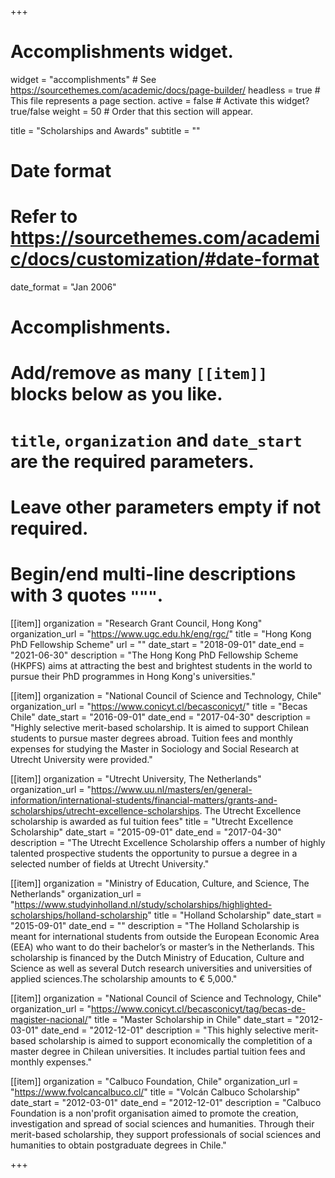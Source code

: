 +++
# Accomplishments widget.
widget = "accomplishments"  # See https://sourcethemes.com/academic/docs/page-builder/
headless = true  # This file represents a page section.
active = false  # Activate this widget? true/false
weight = 50  # Order that this section will appear.

title = "Scholarships and Awards"
subtitle = ""

# Date format
#   Refer to https://sourcethemes.com/academic/docs/customization/#date-format
date_format = "Jan 2006"

# Accomplishments.
#   Add/remove as many `[[item]]` blocks below as you like.
#   `title`, `organization` and `date_start` are the required parameters.
#   Leave other parameters empty if not required.
#   Begin/end multi-line descriptions with 3 quotes `"""`.

[[item]]
  organization = "Research Grant Council, Hong Kong"
  organization_url = "https://www.ugc.edu.hk/eng/rgc/"
  title = "Hong Kong PhD Fellowship Scheme"
  url = ""
  date_start = "2018-09-01"
  date_end = "2021-06-30"
  description = "The Hong Kong PhD Fellowship Scheme (HKPFS) aims at attracting the best and brightest students in the world to pursue their PhD programmes in Hong Kong's universities."

[[item]]
  organization = "National Council of Science and Technology, Chile"
  organization_url = "https://www.conicyt.cl/becasconicyt/"
  title = "Becas Chile"
  date_start = "2016-09-01"
  date_end = "2017-04-30"
  description = "Highly selective merit-based scholarship. It is aimed to support Chilean students to pursue master degrees abroad. Tuition fees and monthly expenses for studying the Master in Sociology and Social Research at Utrecht University were provided."

[[item]]
  organization = "Utrecht University, The Netherlands"
  organization_url = "https://www.uu.nl/masters/en/general-information/international-students/financial-matters/grants-and-scholarships/utrecht-excellence-scholarships. The Utrecht Excellence scholarship is awarded as ful tuition fees"
  title = "Utrecht Excellence Scholarship"
  date_start = "2015-09-01"
  date_end = "2017-04-30"
  description = "The Utrecht Excellence Scholarship offers a number of highly talented prospective students the opportunity to pursue a degree in a selected number of fields at Utrecht University."

[[item]]
  organization = "Ministry of Education, Culture, and Science, The Netherlands"
  organization_url = "https://www.studyinholland.nl/study/scholarships/highlighted-scholarships/holland-scholarship"
  title = "Holland Scholarship"
  date_start = "2015-09-01"
  date_end = ""
  description = "The Holland Scholarship is meant for international students from outside the European Economic Area (EEA) who want to do their bachelor’s or master’s in the Netherlands. This scholarship is financed by the Dutch Ministry of Education, Culture and Science as well as several Dutch research universities and universities of applied sciences.The scholarship amounts to € 5,000."

[[item]]
  organization = "National Council of Science and Technology, Chile"
  organization_url = "https://www.conicyt.cl/becasconicyt/tag/becas-de-magister-nacional/"
  title = "Master Scholarship in Chile"
  date_start = "2012-03-01"
  date_end = "2012-12-01"
  description = "This highly selective merit-based scholarship is aimed to support economically the completition of a master degree in Chilean universities. It includes partial tuition fees and monthly expenses." 

[[item]]
  organization = "Calbuco Foundation, Chile"
  organization_url = "https://www.fvolcancalbuco.cl/"
  title = "Volcán Calbuco Scholarship"
  date_start = "2012-03-01"
  date_end = "2012-12-01"
  description = "Calbuco Foundation is a non'profit organisation aimed to promote the creation, investigation and spread of social sciences and humanities. Through their merit-based scholarship, they support professionals of social sciences and humanities to obtain postgraduate degrees in Chile." 
  
+++
